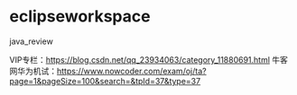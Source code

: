 # eclipseworkspace
java_review

VIP专栏：https://blog.csdn.net/qq_23934063/category_11880691.html
牛客网华为机试：https://www.nowcoder.com/exam/oj/ta?page=1&pageSize=100&search=&tpId=37&type=37
